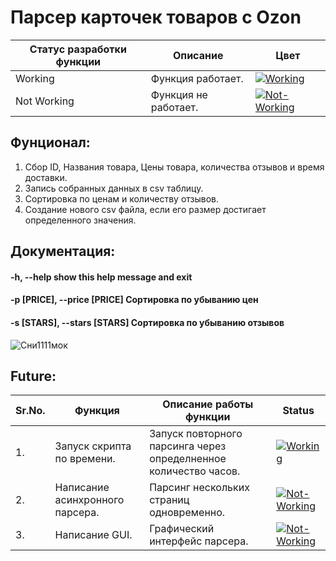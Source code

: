 # Парсер карточек товаров с Ozon

<table>
<thead>
<tr>
<th>Статус разработки функции</th>
<th>Описание</th>
<th>Цвет</th>
</tr>
</thead>
<tbody>
<tr>
<td>Working</td>
<td>Функция работает.</td>
<td><a target="_blank" rel="noopener noreferrer nofollow" href="https://camo.githubusercontent.com/3e57f06b629286e78eb3dd0c6ba2bb34934fc7b3995b9692253e85552351a34c/68747470733a2f2f692e6962622e636f2f33466e745231632f312e706e67"><img src="https://camo.githubusercontent.com/3e57f06b629286e78eb3dd0c6ba2bb34934fc7b3995b9692253e85552351a34c/68747470733a2f2f692e6962622e636f2f33466e745231632f312e706e67" alt="Working" data-canonical-src="https://i.ibb.co/3FntR1c/1.png" style="max-width: 100%;"></a></td>
</tr>
<tr>
<td>Not Working</td>
<td>Функция не работает.</td>
<td><a target="_blank" rel="noopener noreferrer nofollow" href="https://camo.githubusercontent.com/bb9ddd4cbb612a1892a069fcddbdb3c43b17a9c1527a2c799d8f1dee722b7410/68747470733a2f2f692e6962622e636f2f775774443853362f322e706e67"><img src="https://camo.githubusercontent.com/bb9ddd4cbb612a1892a069fcddbdb3c43b17a9c1527a2c799d8f1dee722b7410/68747470733a2f2f692e6962622e636f2f775774443853362f322e706e67" alt="Not-Working" data-canonical-src="https://i.ibb.co/wWtD8S6/2.png" style="max-width: 100%;"></a></td>
</tr>
</tbody>
</table>


## Фунционал:
1. Сбор ID, Названия товара, Цены товара, количества отзывов и время доставки.
2. Запись собранных данных в csv таблицу.
3. Сортировка по ценам и количеству отзывов.
4. Создание нового csv файла, если его размер достигает определенного значения.

## Документация:
#### -h, --help            show this help message and exit
#### -p [PRICE], --price [PRICE] Сортировка по убыванию цен
#### -s [STARS], --stars [STARS] Сортировка по убыванию отзывов

![Сни1111мок](https://user-images.githubusercontent.com/120973158/227800933-21e94c7d-e37a-4966-9f18-714336c8c3d8.PNG)

## Future:

<table>
<thead>
<tr>
<th>Sr.No.</th>
<th>Функция</th>
<th>Описание работы функции</th>
<th>Status</th>
</tr>
</thead>

<tbody>

<tr>
<td>1.</td>
<td>Запуск скрипта по времени.</td>
<td>Запуск повторного парсинга через определненное количество часов.</td>
<td><a target="_blank" rel="noopener noreferrer nofollow" href="https://camo.githubusercontent.com/3e57f06b629286e78eb3dd0c6ba2bb34934fc7b3995b9692253e85552351a34c/68747470733a2f2f692e6962622e636f2f33466e745231632f312e706e67"><img src="https://camo.githubusercontent.com/3e57f06b629286e78eb3dd0c6ba2bb34934fc7b3995b9692253e85552351a34c/68747470733a2f2f692e6962622e636f2f33466e745231632f312e706e67" alt="Working" data-canonical-src="https://i.ibb.co/3FntR1c/1.png" style="max-width: 100%;"></a></td>
</tr>


<tr>
<td>2.</td>
<td>Написание асинхронного парсера.</td>
<td>Парсинг нескольких страниц одновременно.</td>
<td><a target="_blank" rel="noopener noreferrer nofollow" href="https://camo.githubusercontent.com/bb9ddd4cbb612a1892a069fcddbdb3c43b17a9c1527a2c799d8f1dee722b7410/68747470733a2f2f692e6962622e636f2f775774443853362f322e706e67"><img src="https://camo.githubusercontent.com/bb9ddd4cbb612a1892a069fcddbdb3c43b17a9c1527a2c799d8f1dee722b7410/68747470733a2f2f692e6962622e636f2f775774443853362f322e706e67" alt="Not-Working" data-canonical-src="https://i.ibb.co/wWtD8S6/2.png" style="max-width: 100%;"></a></td>
</tr>

<tr>
<td>3.</td>
<td>Написание GUI.</td>
<td>Графический интерфейс парсера.</td>
<td><a target="_blank" rel="noopener noreferrer nofollow" href="https://camo.githubusercontent.com/bb9ddd4cbb612a1892a069fcddbdb3c43b17a9c1527a2c799d8f1dee722b7410/68747470733a2f2f692e6962622e636f2f775774443853362f322e706e67"><img src="https://camo.githubusercontent.com/bb9ddd4cbb612a1892a069fcddbdb3c43b17a9c1527a2c799d8f1dee722b7410/68747470733a2f2f692e6962622e636f2f775774443853362f322e706e67" alt="Not-Working" data-canonical-src="https://i.ibb.co/wWtD8S6/2.png" style="max-width: 100%;"></a></td>
</tr>

</tbody>
</table>
